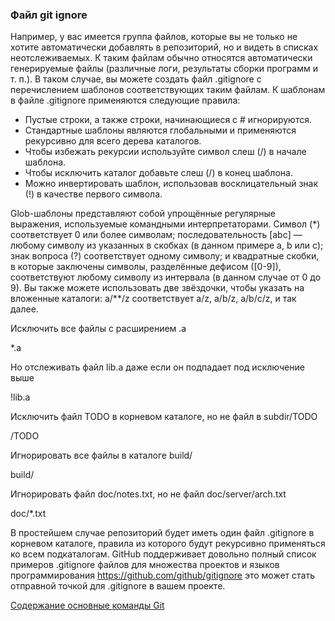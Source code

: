 ### Файл git ignore

Например, у вас имеется группа файлов, которые вы не только не хотите автоматически
добавлять в репозиторий, но и видеть в списках неотслеживаемых. К таким файлам обычно
относятся автоматически генерируемые файлы (различные логи, результаты сборки
программ и т. п.). В таком случае, вы можете создать файл .gitignore с перечислением
шаблонов соответствующих таким файлам.
К шаблонам в файле .gitignore применяются следующие правила:

- Пустые строки, а также строки, начинающиеся с # игнорируются.
- Стандартные шаблоны являются глобальными и применяются рекурсивно для всего
дерева каталогов.
- Чтобы избежать рекурсии используйте символ слеш (/) в начале шаблона.
- Чтобы исключить каталог добавьте слеш (/) в конец шаблона.
- Можно инвертировать шаблон, использовав восклицательный знак (!) в качестве
первого символа.

Glob-шаблоны представляют собой упрощённые регулярные выражения, используемые
командными интерпретаторами. Символ (*) соответствует 0 или более символам;
последовательность [abc] — любому символу из указанных в скобках (в данном примере a, b
или c); знак вопроса (?) соответствует одному символу; и квадратные скобки, в которые
заключены символы, разделённые дефисом ([0-9]), соответствуют любому символу из
интервала (в данном случае от 0 до 9). Вы также можете использовать две звёздочки, чтобы
указать на вложенные каталоги: a/**/z соответствует a/z, a/b/z, a/b/c/z, и так далее.

Исключить все файлы с расширением .a

*.a

Но отслеживать файл lib.a даже если он подпадает под исключение выше

!lib.a

Исключить файл TODO в корневом каталоге, но не файл в subdir/TODO

/TODO

Игнорировать все файлы в каталоге build/

build/

Игнорировать файл doc/notes.txt, но не файл doc/server/arch.txt

doc/*.txt

В простейшем случае репозиторий будет иметь один файл .gitignore в
корневом каталоге, правила из которого будут рекурсивно применяться ко
всем подкаталогам.
GitHub поддерживает довольно полный список примеров .gitignore файлов
для множества проектов и языков программирования <https://github.com/github/gitignore>
это может стать отправной точкой для .gitignore в вашем проекте.

[Содержание основные команды Git](./basic_git_comands.md)
